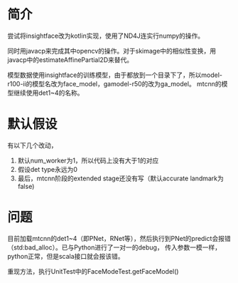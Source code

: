 简介
=

尝试将insightface改为kotlin实现，使用了ND4J连实行numpy的操作。

同时用javacp来完成其中opencv的操作。对于skimage中的相似性变换，用javacp中的estimateAffinePartial2D来替代。

模型数据使用insightface的训练模型，由于都放到一个目录下了，所以model-r100-ii的模型名改为face_model，gamodel-r50的改为ga_model。
mtcnn的模型继续使用det1~4的名称。

默认假设
=

有以下几个改动，
 1. 默认num_worker为1，所以代码上没有大于1的对应
 1. 假设det type永远为0
 1. 最后，mtcnn阶段的extended stage还没有写（默认accurate landmark为false)

问题
=

目前加载mtcnn的det1~4（即PNet，RNet等），然后执行到PNet的predict会报错（std:bad_alloc）。已与Python进行了一对一的debug，
传入参数一模一样，python正常，但是scala接口就会报该错。

重现方法，执行UnitTest中的FaceModeTest.getFaceModel()